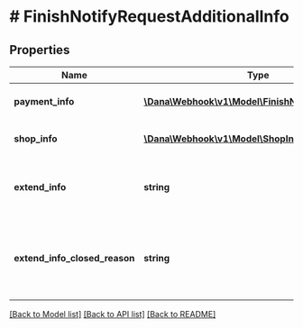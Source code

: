 # # FinishNotifyRequestAdditionalInfo

## Properties

Name | Type | Description | Notes
------------ | ------------- | ------------- | -------------
**payment_info** | [**\Dana\Webhook\v1\Model\FinishNotifyPaymentInfo**](FinishNotifyPaymentInfo.md) | Additional information of payment | [optional]
**shop_info** | [**\Dana\Webhook\v1\Model\ShopInfo**](ShopInfo.md) | Additional information of shop | [optional]
**extend_info** | **string** | Additional information of extend (As a JSON string) | [optional]
**extend_info_closed_reason** | **string** | Additional information of closed reason. Required if order is closed | [optional]

[[Back to Model list]](../../README.md#models) [[Back to API list]](../../README.md#endpoints) [[Back to README]](../../README.md)
